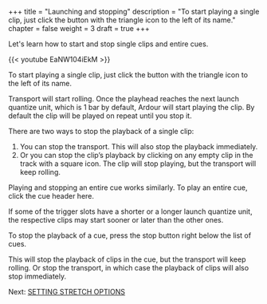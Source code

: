 +++
title = "Launching and stopping"
description = "To start playing a single clip, just click the button with the triangle icon to the left of its name."
chapter = false
weight = 3
draft = true
+++

Let's learn how to start and stop single clips and entire cues.

{{< youtube EaNW104iEkM >}}

To start playing a single clip, just click the button with the triangle icon to the left of its name.

<!-- FIXME SCREENSHOT -->

Transport will start rolling. Once the playhead reaches the next launch quantize unit, which is 1 bar by default, Ardour will start playing the clip. By default the clip will be played on repeat until you stop it.

There are two ways to stop the playback of a single clip:

1. You can stop the transport. This will also stop the playback immediately.
2. Or you can stop the clip’s playback by clicking on any empty clip in the track with a square icon. The clip will stop playing, but the transport will keep rolling.

Playing and stopping an entire cue works similarly. To play an entire cue, click the cue header here.

<!-- FIXME SCREENSHOT -->

If some of the trigger slots have a shorter or a longer launch quantize unit, the respective clips may start sooner or later than the other ones.

To stop the playback of a cue, press the stop button right below the list of cues.

<!-- FIXME SCREENSHOT -->

This will stop the playback of clips in the cue, but the transport will keep rolling. Or stop the transport, in which case the playback of clips will also stop immediately.

Next: [SETTING STRETCH OPTIONS](../setting-stretch-options)
